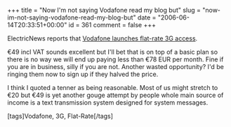 +++
title = "Now I'm not saying Vodafone read my blog but"
slug = "now-im-not-saying-vodafone-read-my-blog-but"
date = "2006-06-14T20:33:51+00:00"
id = 361
comment = false
+++

ElectricNews reports that [Vodafone launches flat-rate 3G access](http://www.electricnews.net/news.html?code=9705305).

€49 incl VAT sounds excellent but I'll bet that is on top of a basic plan so there is no way we will end up paying less than €78 EUR per month. Fine if you are in business, silly if you are not. Another wasted opportunity? I'd be ringing them now to sign up if they halved the price.

I think I quoted a tenner as being reasonable. Most of us might stretch to €20 but €49 is yet another gouge attempt by people whole main source of income is a text transmission system designed for system messages.

[tags]Vodafone, 3G, Flat-Rate[/tags]
